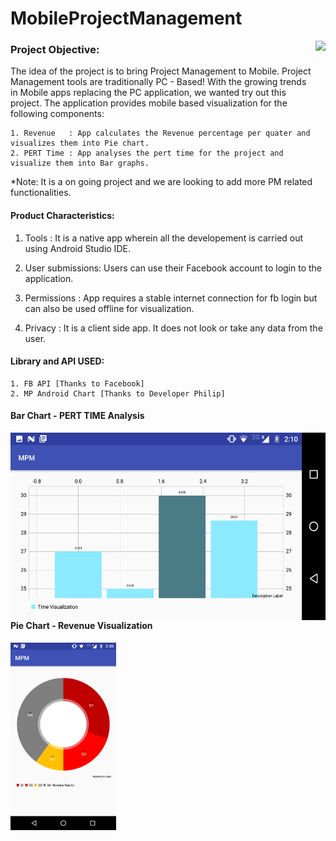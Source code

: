 # MobileProjectManagement                                                                                           
<img align="right" height="90px" src="https://github.com/AswinVasudevan21/MobileProjectManagement/blob/master/mpm.png">

### Project Objective: 

The idea of the project is to bring Project Management to Mobile. Project Management tools are traditionally PC - Based! With the growing trends in Mobile apps replacing the PC application, we wanted try out this project. The application provides mobile based visualization for the following components:

    1. Revenue   : App calculates the Revenue percentage per quater and visualizes them into Pie chart.
    2. PERT Time : App analyses the pert time for the project and visualize them into Bar graphs. 
    
*Note: It is a on going project and we are looking to add more PM related functionalities. 
  
#### Product Characteristics:

  1.	Tools           :   It is a native app wherein all the developement is carried out using Android Studio IDE.     
 
  2.	User submissions:   Users can use their Facebook account to login to the application.

  3.	Permissions     :   App requires a stable internet connection for fb login but can also be used offline for visualization. 

  4.  Privacy         :   It is a client side app. It does not look or take any data from the user. 


#### Library and API USED:
 
    1. FB API [Thanks to Facebook]
    2. MP Android Chart [Thanks to Developer Philip]

#### Bar Chart - PERT TIME Analysis
<img align="left" height="300px" src="https://github.com/AswinVasudevan21/MobileProjectManagement/blob/master/BarGraph.png">

#### Pie Chart - Revenue Visualization
<img align="left" height="300px" src="https://github.com/AswinVasudevan21/MobileProjectManagement/blob/master/PieChart.png">




